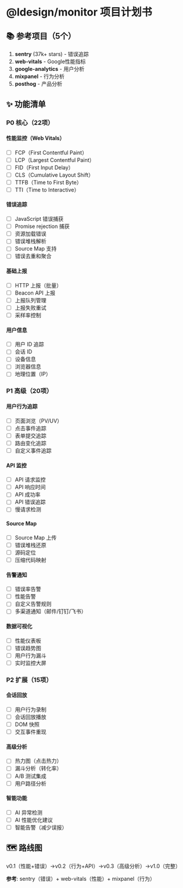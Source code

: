 # @ldesign/monitor 项目计划书

## 📚 参考项目（5个）
1. **sentry** (37k+ stars) - 错误追踪
2. **web-vitals** - Google性能指标
3. **google-analytics** - 用户分析
4. **mixpanel** - 行为分析
5. **posthog** - 产品分析

## ✨ 功能清单

### P0 核心（22项）

#### 性能监控（Web Vitals）
- [ ] FCP（First Contentful Paint）
- [ ] LCP（Largest Contentful Paint）
- [ ] FID（First Input Delay）
- [ ] CLS（Cumulative Layout Shift）
- [ ] TTFB（Time to First Byte）
- [ ] TTI（Time to Interactive）

#### 错误追踪
- [ ] JavaScript 错误捕获
- [ ] Promise rejection 捕获
- [ ] 资源加载错误
- [ ] 错误堆栈解析
- [ ] Source Map 支持
- [ ] 错误去重和聚合

#### 基础上报
- [ ] HTTP 上报（批量）
- [ ] Beacon API 上报
- [ ] 上报队列管理
- [ ] 上报失败重试
- [ ] 采样率控制

#### 用户信息
- [ ] 用户 ID 追踪
- [ ] 会话 ID
- [ ] 设备信息
- [ ] 浏览器信息
- [ ] 地理位置（IP）

### P1 高级（20项）

#### 用户行为追踪
- [ ] 页面浏览（PV/UV）
- [ ] 点击事件追踪
- [ ] 表单提交追踪
- [ ] 路由变化追踪
- [ ] 自定义事件追踪

#### API 监控
- [ ] API 请求监控
- [ ] API 响应时间
- [ ] API 成功率
- [ ] API 错误追踪
- [ ] 慢请求检测

#### Source Map
- [ ] Source Map 上传
- [ ] 错误堆栈还原
- [ ] 源码定位
- [ ] 压缩代码映射

#### 告警通知
- [ ] 错误率告警
- [ ] 性能告警
- [ ] 自定义告警规则
- [ ] 多渠道通知（邮件/钉钉/飞书）

#### 数据可视化
- [ ] 性能仪表板
- [ ] 错误趋势图
- [ ] 用户行为漏斗
- [ ] 实时监控大屏

### P2 扩展（15项）

#### 会话回放
- [ ] 用户行为录制
- [ ] 会话回放播放
- [ ] DOM 快照
- [ ] 交互事件重现

#### 高级分析
- [ ] 热力图（点击热力）
- [ ] 漏斗分析（转化率）
- [ ] A/B 测试集成
- [ ] 用户路径分析

#### 智能功能
- [ ] AI 异常检测
- [ ] AI 性能优化建议
- [ ] 智能告警（减少误报）

## 🗺️ 路线图
v0.1（性能+错误）→v0.2（行为+API）→v0.3（高级分析）→v1.0（完整）

**参考**: sentry（错误）+ web-vitals（性能）+ mixpanel（行为）


